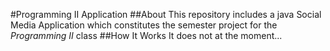 #Programming II Application
##About
This repository includes a java Social Media Application which constitutes the semester project for the *Programming II* class 
##How It Works
It does not at the moment...
